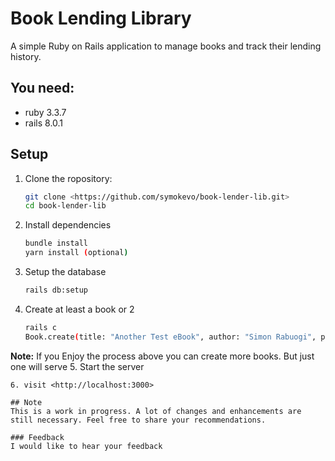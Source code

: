 # Book Lending Library

A simple Ruby on Rails application to manage books and track their lending history.

## You need:
- ruby 3.3.7
- rails 8.0.1

## Setup 
1. Clone the ropository: 
   ```bash
   git clone <https://github.com/symokevo/book-lender-lib.git>
   cd book-lender-lib
2. Install dependencies
   ```bash
   bundle install 
   yarn install (optional)
3. Setup the database
   ```bash
   rails db:setup
4. Create at least a book or 2
   ```bash
   rails c
   Book.create(title: "Another Test eBook", author: "Simon Rabuogi", published_year: 2025, status: "available")
**Note:** If you Enjoy the process above you can create more books. But just one will serve
5. Start the server
   ```rails server
6. visit <http://localhost:3000>

## Note
This is a work in progress. A lot of changes and enhancements are still necessary. Feel free to share your recommendations.

### Feedback
I would like to hear your feedback
